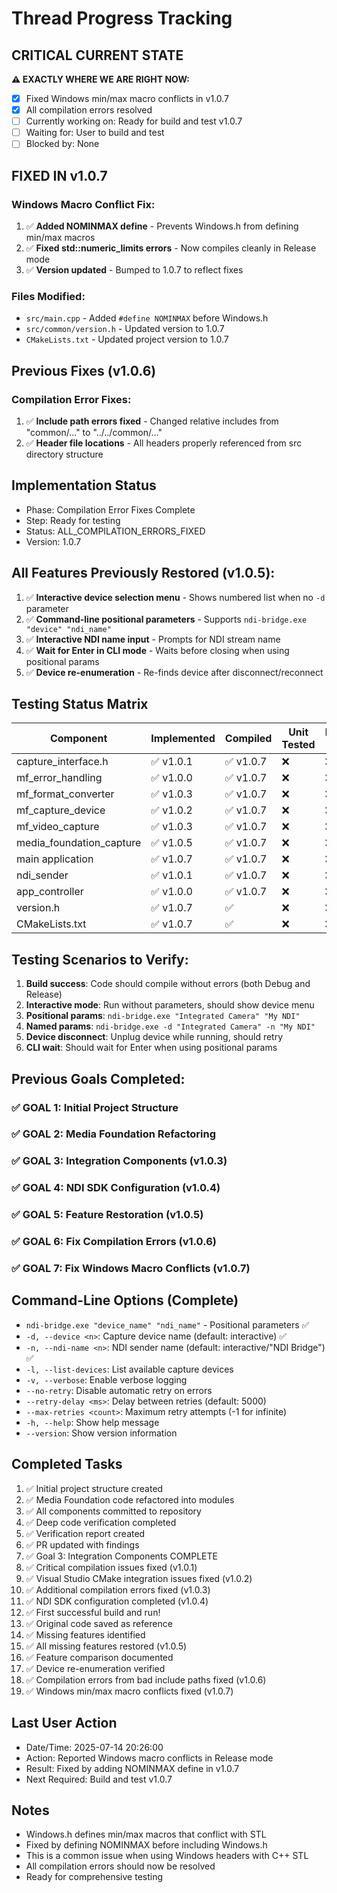 # Thread Progress Tracking

## CRITICAL CURRENT STATE
**⚠️ EXACTLY WHERE WE ARE RIGHT NOW:**
- [x] Fixed Windows min/max macro conflicts in v1.0.7
- [x] All compilation errors resolved
- [ ] Currently working on: Ready for build and test v1.0.7
- [ ] Waiting for: User to build and test
- [ ] Blocked by: None

## FIXED IN v1.0.7
### Windows Macro Conflict Fix:
1. ✅ **Added NOMINMAX define** - Prevents Windows.h from defining min/max macros
2. ✅ **Fixed std::numeric_limits errors** - Now compiles cleanly in Release mode
3. ✅ **Version updated** - Bumped to 1.0.7 to reflect fixes

### Files Modified:
- `src/main.cpp` - Added `#define NOMINMAX` before Windows.h
- `src/common/version.h` - Updated version to 1.0.7
- `CMakeLists.txt` - Updated project version to 1.0.7

## Previous Fixes (v1.0.6)
### Compilation Error Fixes:
1. ✅ **Include path errors fixed** - Changed relative includes from "common/..." to "../../common/..."
2. ✅ **Header file locations** - All headers properly referenced from src directory structure

## Implementation Status
- Phase: Compilation Error Fixes Complete
- Step: Ready for testing
- Status: ALL_COMPILATION_ERRORS_FIXED
- Version: 1.0.7

## All Features Previously Restored (v1.0.5):
1. ✅ **Interactive device selection menu** - Shows numbered list when no `-d` parameter
2. ✅ **Command-line positional parameters** - Supports `ndi-bridge.exe "device" "ndi_name"`
3. ✅ **Interactive NDI name input** - Prompts for NDI stream name
4. ✅ **Wait for Enter in CLI mode** - Waits before closing when using positional params
5. ✅ **Device re-enumeration** - Re-finds device after disconnect/reconnect

## Testing Status Matrix
| Component | Implemented | Compiled | Unit Tested | Integration Tested | Runtime Tested |
|-----------|------------|----------|-------------|-------------------|----------------|
| capture_interface.h | ✅ v1.0.1 | ✅ v1.0.7 | ❌ | ❌ | ❌ |
| mf_error_handling | ✅ v1.0.0 | ✅ v1.0.7 | ❌ | ❌ | ❌ |
| mf_format_converter | ✅ v1.0.3 | ✅ v1.0.7 | ❌ | ❌ | ❌ |
| mf_capture_device | ✅ v1.0.2 | ✅ v1.0.7 | ❌ | ❌ | ❌ |
| mf_video_capture | ✅ v1.0.3 | ✅ v1.0.7 | ❌ | ❌ | ❌ |
| media_foundation_capture | ✅ v1.0.5 | ✅ v1.0.7 | ❌ | ❌ | ❌ |
| main application | ✅ v1.0.7 | ✅ v1.0.7 | ❌ | ❌ | ❌ |
| ndi_sender | ✅ v1.0.1 | ✅ v1.0.7 | ❌ | ❌ | ❌ |
| app_controller | ✅ v1.0.0 | ✅ v1.0.7 | ❌ | ❌ | ❌ |
| version.h | ✅ v1.0.7 | ✅ | ❌ | ❌ | ❌ |
| CMakeLists.txt | ✅ v1.0.7 | ✅ | ❌ | ❌ | ❌ |

## Testing Scenarios to Verify:
1. **Build success**: Code should compile without errors (both Debug and Release)
2. **Interactive mode**: Run without parameters, should show device menu
3. **Positional params**: `ndi-bridge.exe "Integrated Camera" "My NDI"`
4. **Named params**: `ndi-bridge.exe -d "Integrated Camera" -n "My NDI"`
5. **Device disconnect**: Unplug device while running, should retry
6. **CLI wait**: Should wait for Enter when using positional params

## Previous Goals Completed:
### ✅ GOAL 1: Initial Project Structure
### ✅ GOAL 2: Media Foundation Refactoring
### ✅ GOAL 3: Integration Components (v1.0.3)
### ✅ GOAL 4: NDI SDK Configuration (v1.0.4)
### ✅ GOAL 5: Feature Restoration (v1.0.5)
### ✅ GOAL 6: Fix Compilation Errors (v1.0.6)
### ✅ GOAL 7: Fix Windows Macro Conflicts (v1.0.7)

## Command-Line Options (Complete)
- `ndi-bridge.exe "device_name" "ndi_name"` - Positional parameters ✅
- `-d, --device <n>`: Capture device name (default: interactive) ✅
- `-n, --ndi-name <n>`: NDI sender name (default: interactive/"NDI Bridge") ✅
- `-l, --list-devices`: List available capture devices
- `-v, --verbose`: Enable verbose logging
- `--no-retry`: Disable automatic retry on errors
- `--retry-delay <ms>`: Delay between retries (default: 5000)
- `--max-retries <count>`: Maximum retry attempts (-1 for infinite)
- `-h, --help`: Show help message
- `--version`: Show version information

## Completed Tasks
1. ✅ Initial project structure created
2. ✅ Media Foundation code refactored into modules
3. ✅ All components committed to repository
4. ✅ Deep code verification completed
5. ✅ Verification report created
6. ✅ PR updated with findings
7. ✅ Goal 3: Integration Components COMPLETE
8. ✅ Critical compilation issues fixed (v1.0.1)
9. ✅ Visual Studio CMake integration issues fixed (v1.0.2)
10. ✅ Additional compilation errors fixed (v1.0.3)
11. ✅ NDI SDK configuration completed (v1.0.4)
12. ✅ First successful build and run!
13. ✅ Original code saved as reference
14. ✅ Missing features identified
15. ✅ All missing features restored (v1.0.5)
16. ✅ Feature comparison documented
17. ✅ Device re-enumeration verified
18. ✅ Compilation errors from bad include paths fixed (v1.0.6)
19. ✅ Windows min/max macro conflicts fixed (v1.0.7)

## Last User Action
- Date/Time: 2025-07-14 20:26:00
- Action: Reported Windows macro conflicts in Release mode
- Result: Fixed by adding NOMINMAX define in v1.0.7
- Next Required: Build and test v1.0.7

## Notes
- Windows.h defines min/max macros that conflict with STL
- Fixed by defining NOMINMAX before including Windows.h
- This is a common issue when using Windows headers with C++ STL
- All compilation errors should now be resolved
- Ready for comprehensive testing
